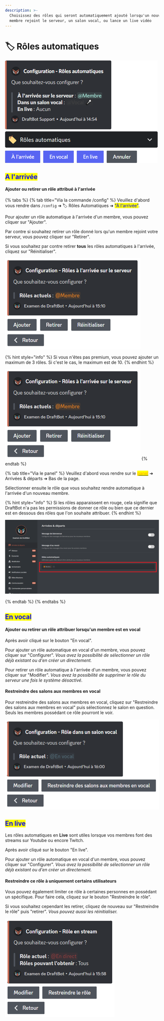 ```yaml
---
description: >-
  Choisissez des rôles qui seront automatiquement ajouté lorsqu'un nouveau
  membre rejoint le serveur, un salon vocal, ou lance un live vidéo
---
```


# 🏷 Rôles automatiques

![Menu d'accueil de la configuration des Rôles automatiques](<../../.gitbook/assets/autorole/view.png>)

## <mark style="color:blue;">A l'arrivée</mark>

#### Ajouter ou retirer un rôle attribué à l'arrivée

{% tabs %}
{% tab title="Via la commande /config" %}
Veuillez d'abord vous rendre dans `/config` ➜ 🏷️ Rôles Automatiques ➜ <mark style="color:blue;">"À l'arrivée"</mark>.

Pour ajouter un rôle automatique à l'arrivée d'un membre, vous pouvez cliquer sur "Ajouter".

Par contre si souhaitez retirer un rôle donné lors qu'un membre rejoint votre serveur, vous pouvez cliquer sur "Retirer".

Si vous souhaitez par contre retirer **tous** les rôles automatiques à l'arrivée, cliquez sur "Réinitialiser".

![Menu d'accueil de la configuration des rôles automatiques à l'arrivée](../../.gitbook/assets/autorole/join.png)

{% hint style="info" %}
Si vous n'êtes pas premium, vous pouvez ajouter un maximum de 3 rôles. Si c'est le cas, le maximum est de 10.
{% endhint %}

![Menu d'accueil de la configuration des rôles automatiques à l'arrivée](../../.gitbook/assets/autorole/join.png)
{% endtab %}

{% tab title="Via le panel" %}
Veuillez d'abord vous rendre sur le [<mark style="color:orange;">panel</mark>](https://draftbot.fr/dashboard/user/) ➜ Arrivées & départs ➜ Bas de la page.

Sélectionner ensuite le rôle que vous souhaitez rendre automatique à l'arrivée d'un nouveau membre.

{% hint style="info" %}
Si les rôles apparaissent en rouge, cela signifie que DraftBot n'a pas les permissions de donner ce rôle ou bien que ce dernier est en dessous des rôles que l'on souhaite attribuer.
{% endhint %}

![Dashboard Rôles Automatiques à l'arrivée](../../.gitbook/assets/autorole/dashboard_join.png)

{% endtab %}
{% endtabs %}

## <mark style="color:blue;">En vocal</mark>

#### Ajouter ou retirer un rôle attribuer lorsqu'un membre est en vocal

Après avoir cliqué sur le bouton "En vocal".

Pour ajouter un rôle automatique en vocal d'un membre, vous pouvez cliquer sur "Configurer".
*Vous avez la possibilité de sélectionner un rôle déjà existant ou d'en créer un directement.*

Pour retirer un rôle automatique à l'arrivée d'un membre, vous pouvez cliquer sur "Modifier".
*Vous avez la possibilité de supprimer le rôle du serveur une fois le système désactivé.*

#### Restreindre des salons aux membres en vocal

Pour restreindre des salons aux membres en vocal, cliquez sur "Restreindre des salons aux membres en vocal" puis sélectionnez le salon en question. Seuls les membres possédant ce rôle pourront le voir.

![Menu d'accueil de la configuration des Rôles automatiques en vocal](../../.gitbook/assets/autorole/voice.png)

## <mark style="color:blue;">En live</mark>

Les rôles automatiques en **Live** sont utiles lorsque vos membres font des streams sur Youtube ou encore Twitch.

Après avoir cliqué sur le bouton "En live".

Pour ajouter un rôle automatique en vocal d'un membre, vous pouvez cliquer sur "Configurer".
*Vous avez la possibilité de sélectionner un rôle déjà existant ou d'en créer un directement.*

#### Restreindre ce rôle à uniquement certains utilisateurs

Vous pouvez également limiter ce rôle à certaines personnes en possédant un spécifique. Pour faire cela, cliquez sur le bouton "Restreindre le rôle".

Si vous souhaitez cependant les retirer, cliquez de nouveau sur "Restreindre le rôle" puis "retirer".
*Vous pouvez aussi les réinitialiser.*

![Menu d'accueil de la configuration des Rôles automatiques en live](../../.gitbook/assets/autorole/live.png)